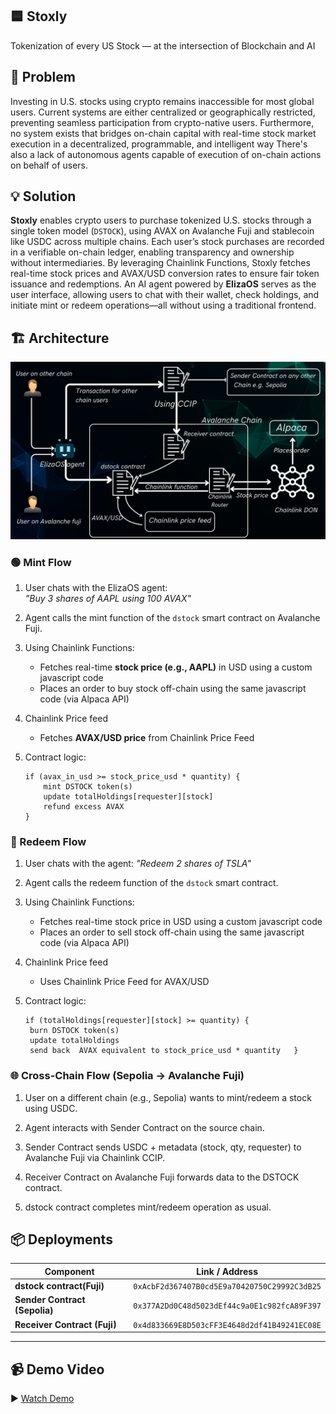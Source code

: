 ## 🟦 Stoxly
Tokenization of every US Stock — at the intersection of Blockchain and AI

## 🧩 Problem
Investing in U.S. stocks using crypto remains inaccessible for most global users. Current systems are either centralized or geographically restricted, preventing seamless participation from crypto-native users.
Furthermore, no system exists that bridges on-chain capital with real-time stock market execution in a decentralized, programmable, and intelligent way
There's also a lack of autonomous agents capable of execution of on-chain actions on behalf of users.

## 💡 Solution

**Stoxly** enables crypto users to purchase tokenized U.S. stocks through a single token model (`DSTOCK`), using AVAX on Avalanche Fuji and stablecoin like USDC across multiple chains.
Each user’s stock purchases are recorded in a verifiable on-chain ledger, enabling transparency and ownership without intermediaries. By leveraging Chainlink Functions, Stoxly fetches real-time stock prices and AVAX/USD conversion rates to ensure fair token issuance and redemptions.
An AI agent powered by **ElizaOS** serves as the user interface, allowing users to chat with their wallet, check holdings, and initiate mint or redeem operations—all without using a traditional frontend.

## 🏗️ Architecture
![architecture](/dstockArchitecture.jpg)

### 🟢 Mint Flow

1. User chats with the ElizaOS agent:  
   _"Buy 3 shares of AAPL using 100 AVAX"_

2. Agent calls the mint function of the `dstock` smart contract on Avalanche Fuji.

3. Using Chainlink Functions:
   - Fetches real-time **stock price (e.g., AAPL)** in USD using a custom javascript code
   - Places an order to buy stock off-chain using the same javascript code (via Alpaca API)

4. Chainlink Price feed
   - Fetches **AVAX/USD price** from Chainlink Price Feed     

5. Contract logic:
   ```solidity
   if (avax_in_usd >= stock_price_usd * quantity) {
       mint DSTOCK token(s)
       update totalHoldings[requester][stock]
       refund excess AVAX
   }
### 🔴 Redeem Flow

1. User chats with the agent:
   _"Redeem 2 shares of TSLA"_

2. Agent calls the redeem function of the `dstock` smart contract.

3. Using Chainlink Functions:
   - Fetches real-time stock price in USD using a custom javascript code
   - Places an order to sell stock off-chain using the same javascript code (via Alpaca API)
     
4. Chainlink Price feed
   - Uses Chainlink Price Feed for AVAX/USD
     
5. Contract logic:
   ```solidity
   if (totalHoldings[requester][stock] >= quantity) {
    burn DSTOCK token(s)
    update totalHoldings
    send back  AVAX equivalent to stock_price_usd * quantity   }  

### 🌐 Cross-Chain Flow (Sepolia → Avalanche Fuji)
1. User on a different chain (e.g., Sepolia) wants to mint/redeem a stock using USDC.

2. Agent interacts with Sender Contract on the source chain.

3. Sender Contract sends USDC + metadata (stock, qty, requester) to Avalanche Fuji via Chainlink CCIP.

4. Receiver Contract on Avalanche Fuji forwards data to the DSTOCK contract.

5. dstock contract completes mint/redeem operation as usual.

## 📦 Deployments

| Component                     | Link / Address |
|-------------------------------|----------------|
| **dstock contract(Fuji)**     | `0xAcbF2d367407B0cd5E9a70420750C29992C3dB25` |
| **Sender Contract (Sepolia)** | `0x377A2Dd0C48d5023dEf44c9a0E1c982fcA89F397` |
| **Receiver Contract (Fuji)**  | `0x4d833669E8D503cFF3E4648d2df41B49241EC08E` |

---

## 📹 Demo Video

▶️ [Watch Demo](https://youtu.be/jfRgW0D9VWc?si=jjtQZn3RlVs4nURp)
   
